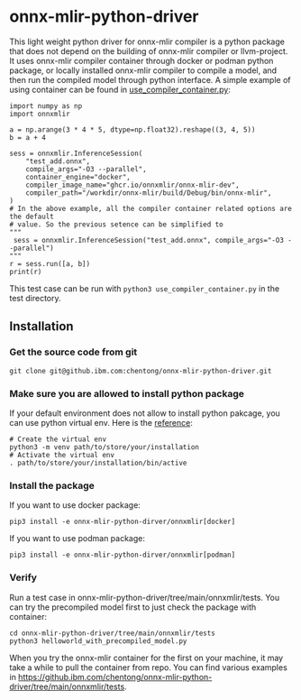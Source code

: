 # onnx-mlir-python-driver
This light weight python driver for onnx-mlir compiler is a python package that does not depend on the building of onnx-mlir compiler or llvm-project. It uses  onnx-mlir compiler container through docker or podman python package, or locally installed onnx-mlir compiler to compile a model, and then run the compiled model through python interface. 
A simple example of using container can be found in [use_compiler_container.py](https://github.ibm.com/chentong/onnx-mlir-python-driver/blob/main/onnxmlir/tests/use_compiler_container.py):
```
import numpy as np
import onnxmlir

a = np.arange(3 * 4 * 5, dtype=np.float32).reshape((3, 4, 5))
b = a + 4

sess = onnxmlir.InferenceSession(
    "test_add.onnx",
    compile_args="-O3 --parallel",
    container_engine="docker",
    compiler_image_name="ghcr.io/onnxmlir/onnx-mlir-dev",
    compiler_path="/workdir/onnx-mlir/build/Debug/bin/onnx-mlir",
)
# In the above example, all the compiler container related options are the default
# value. So the previous setence can be simplified to
"""
 sess = onnxmlir.InferenceSession("test_add.onnx", compile_args="-O3 --parallel")
"""
r = sess.run([a, b])
print(r)
```
This test case can be run with `python3 use_compiler_container.py` in the test directory.
## Installation
### Get the source code from git
```
git clone git@github.ibm.com:chentong/onnx-mlir-python-driver.git
```
### Make sure you are allowed to install python package
If your default environment does not allow to install python pakcage, you can use python virtual env. Here is the [reference](https://docs.python.org/3/library/venv.html):
```
# Create the virtual env
python3 -m venv path/to/store/your/installation
# Activate the virtual env
. path/to/store/your/installation/bin/active
```
### Install the package
If you want to use docker package:
```
pip3 install -e onnx-mlir-python-dirver/onnxmlir[docker]
```
If you want to use podman package:
```
pip3 install -e onnx-mlir-python-dirver/onnxmlir[podman]
```
### Verify
Run a test case in onnx-mlir-python-driver/tree/main/onnxmlir/tests. 
You can try the precompiled model first to just check the package with container:
```
cd onnx-mlir-python-driver/tree/main/onnxmlir/tests
python3 helloworld_with_precompiled_model.py
```
When you try the onnx-mlir container for the first on your machine, it may take a while to pull the container from repo.
You can find various examples in https://github.ibm.com/chentong/onnx-mlir-python-driver/tree/main/onnxmlir/tests.
